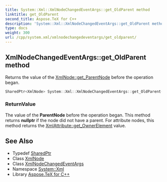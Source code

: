 ```yaml
---
title: System::Xml::XmlNodeChangedEventArgs::get_OldParent method
linktitle: get_OldParent
second_title: Aspose.TeX for C++
description: 'System::Xml::XmlNodeChangedEventArgs::get_OldParent method. Returns the value of the XmlNode::get_ParentNode before the operation began in C++.'
type: docs
weight: 300
url: /cpp/system.xml/xmlnodechangedeventargs/get_oldparent/
---
```

## XmlNodeChangedEventArgs::get_OldParent method


Returns the value of the [XmlNode::get_ParentNode](../../xmlnode/get_parentnode/) before the operation began.

```cpp
SharedPtr<XmlNode> System::Xml::XmlNodeChangedEventArgs::get_OldParent()
```


### ReturnValue

The value of the **ParentNode** before the operation began. This method returns **nullptr** if the node did not have a parent. For attribute nodes, this method returns the [XmlAttribute::get_OwnerElement](../../xmlattribute/get_ownerelement/) value.

## See Also

* Typedef [SharedPtr](../../../system/sharedptr/)
* Class [XmlNode](../../xmlnode/)
* Class [XmlNodeChangedEventArgs](../)
* Namespace [System::Xml](../../)
* Library [Aspose.TeX for C++](../../../)
